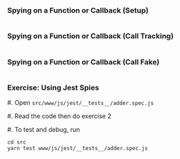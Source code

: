 ### Spying on a Function or Callback (Setup)

~~~ {.javascript insert="../../../src/examples/js/spy.spec.js" token="beforeEach"}
~~~

### Spying on a Function or Callback (Call Tracking)

~~~ {.javascript insert="../../../src/examples/js/spy.spec.js" token="call"}
~~~

### Spying on a Function or Callback (Call Fake)

~~~ {.javascript insert="../../../src/examples/js/spy.spec.js" token="callFake"}
~~~

### Exercise: Using Jest Spies

  #. Open `src/www/js/jest/__tests__/adder.spec.js`

  #. Read the code then do exercise 2

  #. To test and debug, run

~~~
cd src
yarn test www/js/jest/__tests__/adder.spec.js
~~~
